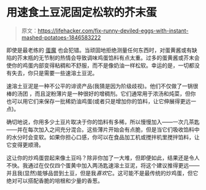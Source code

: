 # 用速食土豆泥固定松软的芥末蛋

> 原文：<https://lifehacker.com/fix-runny-deviled-eggs-with-instant-mashed-potatoes-1846583222>

即使是最老练的 [蛋魔](https://skillet.lifehacker.com/how-to-make-perfect-deviled-eggs-1821471027) 也会犯错。当顽固地拒绝测量任何东西时，对蛋黄酱或有缺陷的芥末瓶的无节制的热情会导致调味鸡蛋馅料有点太重。过多的蛋黄酱或芥末会使你的鸡蛋内部变得粘稠和不舒服，而不是像奶油一样松软。幸运的是，一切都没有失去，你只是需要一些速溶土豆泥。



速溶土豆泥是一种不公平的诽谤产品(我猜是因为阶级歧视)。他们不仅做了一锅很棒的汤团 ，而且淀粉薄片是一种很好的增稠剂。它们通常用于浓汤和炖菜，但你也可以用它们来保存一批稀奶油鸡蛋(或者只是增加你的馅料，让它伸展得更远一点)。

确切地说，你用多少土豆片取决于你的馅料有多稀，所以慢慢加入——一次几茶匙——并在每次加入之间充分混合。这些薄片开始会有点脆，但是当它们吸收馅料中的水分时会变软。如果你担心口感，你可以在食品加工机或搅拌机里搅拌馅料，让它变得更顺滑。

这让你的炒鸡蛋尝起来像土豆吗？除非你加了一大堆，但即便如此，结果还是令人不快。我通过在仅仅四个蛋黄中加入两汤匙速溶土豆泥，将这个建议推得更远——并且我(显然)能够品尝到土豆，但是我*喜欢*它。这可能不是最传统的炒鸡蛋，但它绝对可以搭配香脆的培根和少量的香葱。